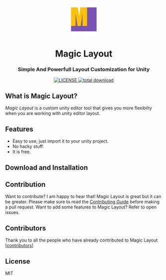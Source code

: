 <p align="center"><img src="static/logo-transparent.png" width="100" height="100"></p>

<h1 align="center">Magic Layout</h1>

<h3 align="center">Simple And Powerfull Layout Customization for Unity</h3>

<div align="center">
  <!-- License -->
  <a href="LICENSE">
    <img src="https://img.shields.io/github/license/r4hulCorleone/unity-magic-layout.svg" alt="LICENSE">
  </a>
  
  <!-- Downloads total -->
  <a href="https://github.com/r4hulCorleone/unity-magic-layout/releases">
    <img src="https://img.shields.io/github/downloads/r4hulCorleone/unity-magic-layout/total.svg" alt="total download">
  </a>
</div>

## What is Magic Layout?
_Magic Layout_ is a custom unity editor tool that gives you more flexibilty when you are working with unity editor layout.

## Features
- Easy to use, just import it to your unity project.
- No hacky stuff.
- It is free.

## Download  and Installation

## Contribution
Want to contribute? I am happy to hear that! Magic Layout is great but it can be greater. Please make sure to read the [Contributing Guide]() before making a pull request.
Want to add some features to Magic Layout? Refer to open issues.


## Contributors
Thank you to all the people who have already contributed to Magic Layout [[contributors](https://github.com/r4hulCorleone/unity-magic-layout/graphs/contributors)]

## License

MIT
